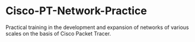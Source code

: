 # Cisco-PT-Network-Practice
Practical training in the development and expansion of networks of various scales on the basis of Cisco Packet Tracer.
